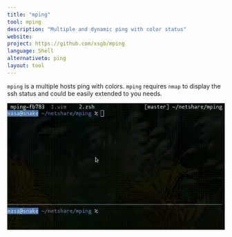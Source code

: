 ```yaml
---
title: "mping"
tool: mping
description: "Multiple and dynamic ping with color status"
website:
project: https://github.com/xsgb/mping
language: Shell
alternativeto: ping
layout: tool
---
```


`mping` is a multiple hosts ping with colors. `mping` requires `nmap` to display
the ssh status and could be easily extended to you needs.

![Screenshot](screenshot.gif)
